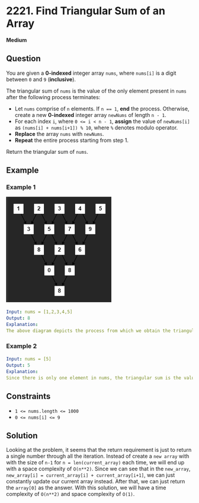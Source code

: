 # 2221. Find Triangular Sum of an Array
**Medium**

## Question
You are given a **0-indexed** integer array `nums`, where `nums[i]` is a digit between `0` and `9` (**inclusive**).

The triangular sum of `nums` is the value of the only element present in `nums` after the following process terminates:

- Let `nums` comprise of `n` elements. If `n == 1`, **end** the process. Otherwise, create a new **0-indexed** integer array `newNums` of length `n - 1`.
- For each index `i`, where `0 <= i < n - 1`, **assign** the value of `newNums[i]` as `(nums[i] + nums[i+1]) % 10`, where `%` denotes modulo operator.
- **Replace** the array `nums` with `newNums`.
- **Repeat** the entire process starting from step 1.

Return the triangular sum of `nums`.

## Example
### Example 1
![Example 1](./example1.png)
```yaml
Input: nums = [1,2,3,4,5]
Output: 8
Explanation:
The above diagram depicts the process from which we obtain the triangular sum of the array.
```

### Example 2
```yaml
Input: nums = [5]
Output: 5
Explanation:
Since there is only one element in nums, the triangular sum is the value of that element itself.
```

## Constraints
- `1 <= nums.length <= 1000`
- `0 <= nums[i] <= 9`

## Solution
Looking at the problem, it seems that the return requirement is just to return a single number through all the iteration. Instead of create a `new array` with with the size of `n-1` for `n = len(current_array)` each time, we will end up with a space complexity of `O(n**2)`. Since we can see that in the `new_array`, `new_array[i] = current_array[i] + current_array[i+1]`, we can just constantly update our current array instead. After that, we can just return the `array[0]` as the answer. With this solution, we will have a time complexity of `O(n**2)` and space complexity of `O(1)`.

